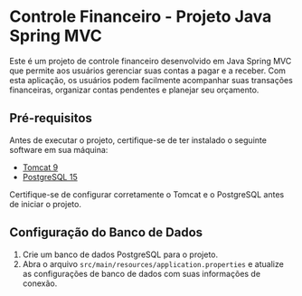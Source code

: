# Controle Financeiro - Projeto Java Spring MVC

Este é um projeto de controle financeiro desenvolvido em Java Spring MVC que permite aos usuários gerenciar suas contas a pagar e a receber. Com esta aplicação, os usuários podem facilmente acompanhar suas transações financeiras, organizar contas pendentes e planejar seu orçamento.

## Pré-requisitos

Antes de executar o projeto, certifique-se de ter instalado o seguinte software em sua máquina:

- [Tomcat 9](https://tomcat.apache.org/download-90.cgi)
- [PostgreSQL 15](https://www.postgresql.org/download/)

Certifique-se de configurar corretamente o Tomcat e o PostgreSQL antes de iniciar o projeto.

## Configuração do Banco de Dados

1. Crie um banco de dados PostgreSQL para o projeto.
2. Abra o arquivo `src/main/resources/application.properties` e atualize as configurações de banco de dados com suas informações de conexão.